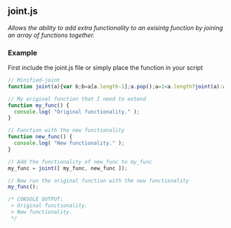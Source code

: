 ## joint.js

_Allows the ability to add extra functionality to an exisintg function by joining an array of functions together._


### Example
First include the joint.js file or simply place the function in your script
```javascript
// Minified-joint
function joint(a){var b;b=a[a.length-1];a.pop();a=1<a.length?joint(a):a[0];return function(){b.apply(new a)}};
```

```javascript
// My original function that I need to extend
function my_func() {
  console.log( "Original functionality." );
}

// Function with the new functionality
function new_func() {
  console.log( "New functionality." );
}

// Add the functionality of new_func to my_func 
my_func = joint([ my_func, new_func ]);

// Now run the original function with the new functionality
my_func();

/* CONSOLE OUTPUT:
 > Original functionality.
 > New functionality.
 */
```
